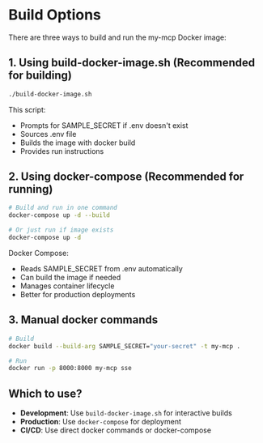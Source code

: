 # Build Options

There are three ways to build and run the my-mcp Docker image:

## 1. Using build-docker-image.sh (Recommended for building)

```bash
./build-docker-image.sh
```

This script:
- Prompts for SAMPLE_SECRET if .env doesn't exist
- Sources .env file
- Builds the image with docker build
- Provides run instructions

## 2. Using docker-compose (Recommended for running)

```bash
# Build and run in one command
docker-compose up -d --build

# Or just run if image exists
docker-compose up -d
```

Docker Compose:
- Reads SAMPLE_SECRET from .env automatically
- Can build the image if needed
- Manages container lifecycle
- Better for production deployments

## 3. Manual docker commands

```bash
# Build
docker build --build-arg SAMPLE_SECRET="your-secret" -t my-mcp .

# Run
docker run -p 8000:8000 my-mcp sse
```

## Which to use?

- **Development**: Use `build-docker-image.sh` for interactive builds
- **Production**: Use `docker-compose` for deployment
- **CI/CD**: Use direct docker commands or docker-compose
